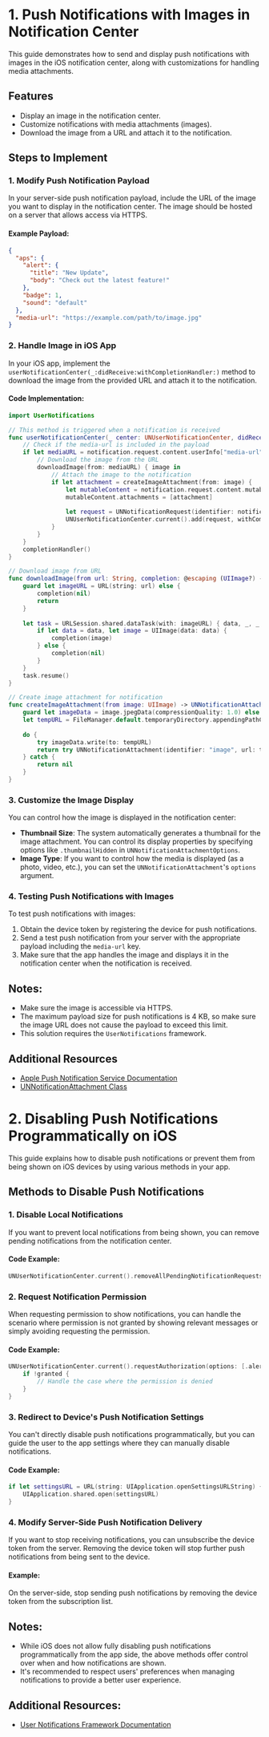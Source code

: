
# 1. Push Notifications with Images in Notification Center

This guide demonstrates how to send and display push notifications with images in the iOS notification center, along with customizations for handling media attachments.

## Features
- Display an image in the notification center.
- Customize notifications with media attachments (images).
- Download the image from a URL and attach it to the notification.

## Steps to Implement

### 1. Modify Push Notification Payload

In your server-side push notification payload, include the URL of the image you want to display in the notification center. The image should be hosted on a server that allows access via HTTPS.

#### Example Payload:
```json
{
  "aps": {
    "alert": {
      "title": "New Update",
      "body": "Check out the latest feature!"
    },
    "badge": 1,
    "sound": "default"
  },
  "media-url": "https://example.com/path/to/image.jpg"
}
```

### 2. Handle Image in iOS App

In your iOS app, implement the `userNotificationCenter(_:didReceive:withCompletionHandler:)` method to download the image from the provided URL and attach it to the notification.

#### Code Implementation:
```swift
import UserNotifications

// This method is triggered when a notification is received
func userNotificationCenter(_ center: UNUserNotificationCenter, didReceive notification: UNNotification, withCompletionHandler completionHandler: @escaping () -> Void) {
    // Check if the media-url is included in the payload
    if let mediaURL = notification.request.content.userInfo["media-url"] as? String {
        // Download the image from the URL
        downloadImage(from: mediaURL) { image in
            // Attach the image to the notification
            if let attachment = createImageAttachment(from: image) {
                let mutableContent = notification.request.content.mutableCopy() as! UNMutableNotificationContent
                mutableContent.attachments = [attachment]
                
                let request = UNNotificationRequest(identifier: notification.request.identifier, content: mutableContent, trigger: nil)
                UNUserNotificationCenter.current().add(request, withCompletionHandler: nil)
            }
        }
    }
    completionHandler()
}

// Download image from URL
func downloadImage(from url: String, completion: @escaping (UIImage?) -> Void) {
    guard let imageURL = URL(string: url) else {
        completion(nil)
        return
    }
    
    let task = URLSession.shared.dataTask(with: imageURL) { data, _, _ in
        if let data = data, let image = UIImage(data: data) {
            completion(image)
        } else {
            completion(nil)
        }
    }
    task.resume()
}

// Create image attachment for notification
func createImageAttachment(from image: UIImage) -> UNNotificationAttachment? {
    guard let imageData = image.jpegData(compressionQuality: 1.0) else { return nil }
    let tempURL = FileManager.default.temporaryDirectory.appendingPathComponent(UUID().uuidString + ".jpg")
    
    do {
        try imageData.write(to: tempURL)
        return try UNNotificationAttachment(identifier: "image", url: tempURL, options: nil)
    } catch {
        return nil
    }
}
```

### 3. Customize the Image Display

You can control how the image is displayed in the notification center:
- **Thumbnail Size**: The system automatically generates a thumbnail for the image attachment. You can control its display properties by specifying options like `.thumbnailHidden` in `UNNotificationAttachmentOptions`.
- **Image Type**: If you want to control how the media is displayed (as a photo, video, etc.), you can set the `UNNotificationAttachment`'s `options` argument.

### 4. Testing Push Notifications with Images

To test push notifications with images:
1. Obtain the device token by registering the device for push notifications.
2. Send a test push notification from your server with the appropriate payload including the `media-url` key.
3. Make sure that the app handles the image and displays it in the notification center when the notification is received.

## Notes:
- Make sure the image is accessible via HTTPS.
- The maximum payload size for push notifications is 4 KB, so make sure the image URL does not cause the payload to exceed this limit.
- This solution requires the `UserNotifications` framework.

## Additional Resources
- [Apple Push Notification Service Documentation](https://developer.apple.com/documentation/usernotifications)
- [UNNotificationAttachment Class](https://developer.apple.com/documentation/usernotifications/unnotificationattachment)


# 2. Disabling Push Notifications Programmatically on iOS

This guide explains how to disable push notifications or prevent them from being shown on iOS devices by using various methods in your app.

## Methods to Disable Push Notifications

### 1. Disable Local Notifications
If you want to prevent local notifications from being shown, you can remove pending notifications from the notification center.

#### Code Example:
```swift
UNUserNotificationCenter.current().removeAllPendingNotificationRequests()
```

### 2. Request Notification Permission
When requesting permission to show notifications, you can handle the scenario where permission is not granted by showing relevant messages or simply avoiding requesting the permission.

#### Code Example:
```swift
UNUserNotificationCenter.current().requestAuthorization(options: [.alert, .badge, .sound]) { (granted, error) in
    if !granted {
        // Handle the case where the permission is denied
    }
}
```

### 3. Redirect to Device's Push Notification Settings
You can't directly disable push notifications programmatically, but you can guide the user to the app settings where they can manually disable notifications.

#### Code Example:
```swift
if let settingsURL = URL(string: UIApplication.openSettingsURLString) {
    UIApplication.shared.open(settingsURL)
}
```

### 4. Modify Server-Side Push Notification Delivery
If you want to stop receiving notifications, you can unsubscribe the device token from the server. Removing the device token will stop further push notifications from being sent to the device.

#### Example:
On the server-side, stop sending push notifications by removing the device token from the subscription list.

## Notes:
- While iOS does not allow fully disabling push notifications programmatically from the app side, the above methods offer control over when and how notifications are shown.
- It's recommended to respect users' preferences when managing notifications to provide a better user experience.

## Additional Resources:
- [User Notifications Framework Documentation](https://developer.apple.com/documentation/usernotifications)

